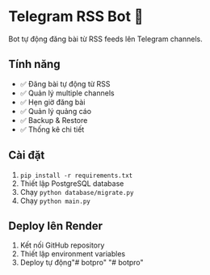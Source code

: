 # Telegram RSS Bot 🤖

Bot tự động đăng bài từ RSS feeds lên Telegram channels.

## Tính năng
- ✅ Đăng bài tự động từ RSS
- ✅ Quản lý multiple channels
- ✅ Hẹn giờ đăng bài
- ✅ Quản lý quảng cáo
- ✅ Backup & Restore
- ✅ Thống kê chi tiết

## Cài đặt
1. `pip install -r requirements.txt`
2. Thiết lập PostgreSQL database
3. Chạy `python database/migrate.py`
4. Chạy `python main.py`

## Deploy lên Render
1. Kết nối GitHub repository
2. Thiết lập environment variables
3. Deploy tự động"# botpro" 
"# botpro" 
